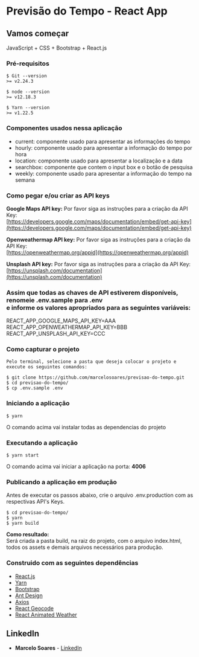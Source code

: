 # Previsão do Tempo - React App

## Vamos começar

JavaScript + CSS + Bootstrap + React.js 

### Pré-requisitos

```
$ Git --version
>= v2.24.3

$ node --version
>= v12.18.3

$ Yarn --version
>= v1.22.5

```

### Componentes usados nessa aplicação

- current: componente usado para apresentar as informações do tempo
- hourly: componente usado para apresentar a informação do tempo por hora
- location: componente usado para apresentar a localização e a data
- searchbox: componente que contem o input box e o botão de pesquisa
- weekly: componente usado para apresentar a informação do tempo na semana

### Como pegar e/ou criar as API keys

**Google Maps API key:**
Por favor siga as instruções para a criação da API Key:<br>
[https://developers.google.com/maps/documentation/embed/get-api-key](https://developers.google.com/maps/documentation/embed/get-api-key)

**Openweathermap API key:**
Por favor siga as instruções para a criação da API Key:<br> 
[https://openweathermap.org/appid](https://openweathermap.org/appid)

**Unsplash API key:**
Por favor siga as instruções para a criação da API Key:<br>
[https://unsplash.com/documentation](https://unsplash.com/documentation)

### Assim que todas as chaves de API estiverem disponíveis, renomeie .env.sample para .env <br>e informe os valores apropriados para as seguintes variáveis:

REACT_APP_GOOGLE_MAPS_API_KEY=AAA<br>
REACT_APP_OPENWEATHERMAP_API_KEY=BBB<br>
REACT_APP_UNSPLASH_API_KEY=CCC

### Como capturar o projeto

```
Pelo terminal, selecione a pasta que deseja colocar o projeto e execute os seguintes comandos:

$ git clone https://github.com/marcelosoares/previsao-do-tempo.git
$ cd previsao-do-tempo/
$ cp .env.sample .env
```

### Iniciando a aplicação

```
$ yarn
```
O comando acima vai instalar todas as dependencias do projeto

### Executando a aplicação

```
$ yarn start
```
O comando acima vai iniciar a aplicação na porta: **4006**

### Publicando a aplicação em produção

Antes de executar os passos abaixo, crie o arquivo .env.production com as respectivas API's Keys.
```
$ cd previsao-do-tempo/
$ yarn
$ yarn build
```

**Como resultado:**<br>
Será criada a pasta build, na raiz do projeto, com o arquivo index.html, <br>todos os assets e demais arquivos necessários para produção.

### Construido com as seguintes dependências

* [React.js](https://reactjs.org/)
* [Yarn](https://yarnpkg.com/)
* [Bootstrap](https://getbootstrap.com/docs/4.0/getting-started/webpack/#importing-compiled-css)
* [Ant Design](https://github.com/ant-design/ant-design)
* [Axios](https://github.com/axios/axios)
* [React Geocode](https://github.com/shukerullah/react-geocode)
* [React Animated Weather](https://github.com/divyanshu013/react-animated-weather)

## LinkedIn

* **Marcelo Soares** - [LinkedIn](https://www.linkedin.com/in/mamsoares/)